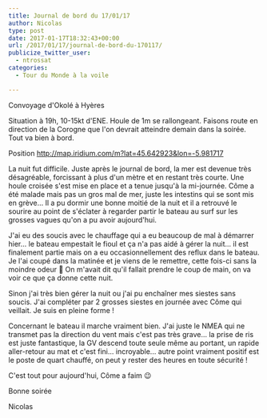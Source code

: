 ```yaml
---
title: Journal de bord du 17/01/17
author: Nicolas
type: post
date: 2017-01-17T18:32:43+00:00
url: /2017/01/17/journal-de-bord-du-170117/
publicize_twitter_user:
  - ntrossat
categories:
  - Tour du Monde à la voile

---
```

Convoyage d'Okolé à Hyères

Situation à 19h, 10-15kt d'ENE. Houle de 1m se rallongeant. Faisons route en direction de la Corogne que l'on devrait atteindre demain dans la soirée. Tout va bien à bord.

Position <http://map.iridium.com/m?lat=45.642923&lon=-5.981717>

La nuit fut difficile. Juste après le journal de bord, la mer est devenue très désagréable, forcissant à plus d'un mètre et en restant très courte. Une houle croisée s'est mise en place et a tenue jusqu'à la mi-journée. Côme a été malade mais pas un gros mal de mer, juste les intestins qui se sont mis en grève... Il a pu dormir une bonne moitié de la nuit et il a retrouvé le sourire au point de s'éclater à regarder partir le bateau au surf sur les grosses vagues qu'on a pu avoir aujourd'hui.

J'ai eu des soucis avec le chauffage qui a eu beaucoup de mal à démarrer hier... le bateau empestait le fioul et ça n'a pas aidé à gérer la nuit... il est finalement partie mais on a eu occasionnellement des reflux dans le bateau. Je l'ai coupé dans la matinée et je viens de le remettre, cette fois-ci sans la moindre odeur 🙂 On m'avait dit qu'il fallait prendre le coup de main, on va voir ce que ça donne cette nuit.

Sinon j'ai très bien gérer la nuit ou j'ai pu enchaîner mes siestes sans soucis. J'ai compléter par 2 grosses siestes en journée avec Côme qui veillait. Je suis en pleine forme !

Concernant le bateau il marche vraiment bien. J'ai juste le NMEA qui ne transmet pas la direction du vent mais c'est pas très grave... la prise de ris est juste fantastique, la GV descend toute seule même au portant, un rapide aller-retour au mat et c'est fini... incroyable... autre point vraiment positif est le poste de quart chauffé, on peut y rester des heures en toute sécurité !

C'est tout pour aujourd'hui, Côme a faim 😉

Bonne soirée

Nicolas
